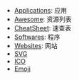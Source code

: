 - [Applications](./applications/README.md): 应用
- [Awesome](./awesome/README.md): 资源列表
- [CheatSheet](./cheatsheet/README.md): 速查表
- [Softwares](./softwares/README.md): 程序
- [Websites](./websites/README.md): 网站
- [SVG](./svg.md)
- [ICO](./ico.md)
- [Emoji](./emoji.md)
